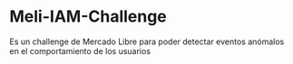 # Meli-IAM-Challenge
Es un challenge de Mercado Libre para poder detectar eventos anómalos en el comportamiento de los usuarios
